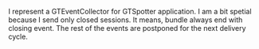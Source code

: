 I represent a GTEventCollector for GTSpotter application.
I am a bit spetial because I send only closed sessions. It means, bundle always end with closing event. The rest of the events are postponed for the next delivery cycle.